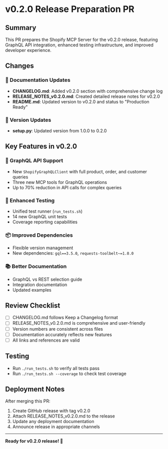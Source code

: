 # v0.2.0 Release Preparation PR

## Summary
This PR prepares the Shopify MCP Server for the v0.2.0 release, featuring GraphQL API integration, enhanced testing infrastructure, and improved developer experience.

## Changes

### 📄 Documentation Updates
- **CHANGELOG.md**: Added v0.2.0 section with comprehensive change log
- **RELEASE_NOTES_v0.2.0.md**: Created detailed release notes for v0.2.0
- **README.md**: Updated version to v0.2.0 and status to "Production Ready"

### 🔢 Version Updates
- **setup.py**: Updated version from 1.0.0 to 0.2.0

## Key Features in v0.2.0

### 🚀 GraphQL API Support
- New `ShopifyGraphQLClient` with full product, order, and customer queries
- Three new MCP tools for GraphQL operations
- Up to 70% reduction in API calls for complex queries

### 🧪 Enhanced Testing
- Unified test runner (`run_tests.sh`)
- 14 new GraphQL unit tests
- Coverage reporting capabilities

### 📦 Improved Dependencies
- Flexible version management
- New dependencies: `gql==3.5.0`, `requests-toolbelt~=1.0.0`

### 📚 Better Documentation
- GraphQL vs REST selection guide
- Integration documentation
- Updated examples

## Review Checklist
- [ ] CHANGELOG.md follows Keep a Changelog format
- [ ] RELEASE_NOTES_v0.2.0.md is comprehensive and user-friendly
- [ ] Version numbers are consistent across files
- [ ] Documentation accurately reflects new features
- [ ] All links and references are valid

## Testing
- Run `./run_tests.sh` to verify all tests pass
- Run `./run_tests.sh --coverage` to check test coverage

## Deployment Notes
After merging this PR:
1. Create GitHub release with tag v0.2.0
2. Attach RELEASE_NOTES_v0.2.0.md to the release
3. Update any deployment documentation
4. Announce release in appropriate channels

---

**Ready for v0.2.0 release! 🎉**
